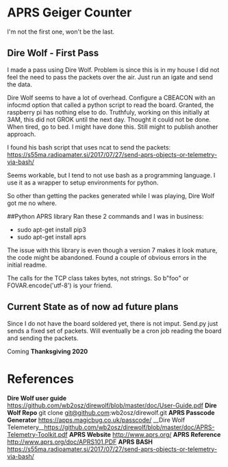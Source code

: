 # APRS Geiger Counter
I'm not the first one, won't be the last. 

## Dire Wolf - First Pass
I made a pass using Dire Wolf. Problem is since this is in my house I did not feel 
the need to pass the packets over the air. Just run an igate and send the data. 

Dire Wolf seems to have a lot of overhead. Configure a CBEACON with an infocmd option that 
called a python script to read the board. Granted, the raspberry pi has nothing else to do.
Truthfuly, working on this initially at 3AM, this did not GROK until the next day. Thought 
it could not be done. When tired, go to bed. I might have done this. Still might to publish another approach.

I found his bash script that uses ncat to send the packets:
https://s55ma.radioamater.si/2017/07/27/send-aprs-objects-or-telemetry-via-bash/

Seems workable, but I tend to not use bash as a programming language. I use it as a wrapper to setup environments for 
python.

So other than getting the packes generated while I was playing, Dire Wolf got me no where.

##Python APRS library
Ran these 2 commands and I was in business:
* sudo apt-get install pip3
* sudo apt-get install aprs

The issue with this library is even though a version 7 makes it look mature, the code might be abandoned.
Found a couple of obvious errors in the initial readme.

The calls for the TCP class takes bytes, not strings. So b"foo" or FOVAR.encode('utf-8') is your friend.

## Current State as of now ad future plans
Since I do not have the board soldered yet, there is not imput. Send.py just sends a fixed set of packets.
Will eventually be a cron job reading the board and sending the packets.

Coming **Thanksgiving 2020**

# References
__Dire Wolf user guide__ https://github.com/wb2osz/direwolf/blob/master/doc/User-Guide.pdf
__Dire Wolf Repo__ git clone git@github.com:wb2osz/direwolf.git
__APRS Passcode Generator__ https://apps.magicbug.co.uk/passcode/
__Dire Wolf Telemetery__https://github.com/wb2osz/direwolf/blob/master/doc/APRS-Telemetry-Toolkit.pdf
__APRS Website__ http://www.aprs.org/
__APRS Reference__ http://www.aprs.org/doc/APRS101.PDF
__APRS BASH__ https://s55ma.radioamater.si/2017/07/27/send-aprs-objects-or-telemetry-via-bash/